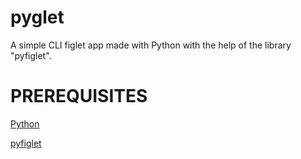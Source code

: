 # pyglet
A simple CLI figlet app made with Python with the help of the library "pyfiglet".

# PREREQUISITES
[Python](https://www.python.org/)

[pyfiglet](https://pypi.org/project/pyfiglet/)